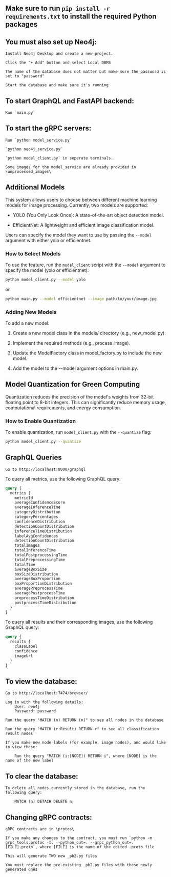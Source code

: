## Make sure to run `pip install -r requirements.txt` to install the required Python packages

## You must also set up Neo4j:

    Install Neo4j Desktop and create a new project.

    Click the "+ Add" button and select Local DBMS

    The name of the database does not matter but make sure the password is set to "password"

    Start the database and make sure it's running

## To start GraphQL and FastAPI backend:

    Run `main.py`

## To start the gRPC servers:

    Run `python model_service.py`
    
    `python neo4j_service.py`

    `python model_client.py` in seperate terminals.

    Some images for the model_service are already provided in \unprocessed_images\

## Additional Models

This system allows users to choose between different machine learning models for image processing. Currently, two models are supported:

- YOLO (You Only Look Once): A state-of-the-art object detection model.

- EfficientNet: A lightweight and efficient image classification model.

Users can specify the model they want to use by passing the `--model` argument with either yolo or efficientnet.

### How to Select Models

To use the feature, run the `model_client` script with the `--model` argument to specify the model (yolo or efficientnet):


```bash
python model_client.py --model yolo
```
or
```bash
python main.py --model efficientnet --image path/to/your/image.jpg
```

### Adding New Models

To add a new model:

1. Create a new model class in the models/ directory (e.g., new_model.py).

2. Implement the required methods (e.g., process_image).

3. Update the ModelFactory class in model_factory.py to include the new model.

4. Add the model to the --model argument options in main.py.

## Model Quantization for Green Computing

Quantization reduces the precision of the model's weights from 32-bit floating point to 8-bit integers. This can significantly reduce memory usage, computational requirements, and energy consumption.

### How to Enable Quantization

To enable quantization, run `model_client.py` with the `--quantize` flag:

```bash
python model_client.py --quantize
```

## GraphQL Queries

    Go to http://localhost:8000/graphql

To query all metrics, use the following GraphQL query:

```graphql
query {
  metrics {
    metricId
    averageConfidenceScore
    averageInferenceTime
    categoryDistribution
    categoryPercentages
    confidenceDistribution
    detectionCountDistribution
    inferenceTimeDistribution
    labelAvgConfidences
    detectionCountDistribution
    totalImages
    totalInferenceTime
    totalPostprocessingTime
    totalPreprocessingTime
    totalTime
    averageBoxSize
    boxSizeDistribution
    averageBoxProportion
    boxProportionDistribution
    averagePreprocessTime
    averagePostprocessTime
    preprocessTimeDistribution
    postprocessTimeDistribution
  }
}
```

To query all results and their corresponding images, use the following GraphQL query:

```graphql
query {
  results {
    classLabel
    confidence
    imageUrl
  }
}
```


## To view the database:

    Go to http://localhost:7474/browser/

    Log in with the following details:
        User: neo4j
        Password: password

    Run the query "MATCH (n) RETURN (n)" to see all nodes in the database

    Run the query "MATCH (r:Result) RETURN r" to see all classification result nodes

    If you make new node labels (for example, image nodes), and would like to view these:

        Run the query "MATCH (i:[NODE]) RETURN i", where [NODE] is the name of the new label

## To clear the database:

    To delete all nodes currently stored in the database, run the following query:

        MATCH (n) DETACH DELETE n;

## Changing gRPC contracts:

    gRPC contracts are in \protos\

    If you make any changes to the contract, you must run `python -m grpc_tools.protoc -I. --python_out=. --grpc_python_out=. [FILE].proto`, where [FILE] is the name of the edited .proto file

    This will generate TWO new _pb2.py files

    You must replace the pre-existing _pb2.py files with these newly generated ones
